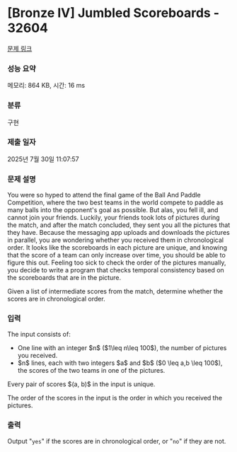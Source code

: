 # [Bronze IV] Jumbled Scoreboards - 32604 

[문제 링크](https://www.acmicpc.net/problem/32604) 

### 성능 요약

메모리: 864 KB, 시간: 16 ms

### 분류

구현

### 제출 일자

2025년 7월 30일 11:07:57

### 문제 설명

<p>You were so hyped to attend the final game of the Ball And Paddle Competition, where the two best teams in the world compete to paddle as many balls into the opponent's goal as possible. But alas, you fell ill, and cannot join your friends. Luckily, your friends took lots of pictures during the match, and after the match concluded, they sent you all the pictures that they have. Because the messaging app uploads and downloads the pictures in parallel, you are wondering whether you received them in chronological order. It looks like the scoreboards in each picture are unique, and knowing that the score of a team can only increase over time, you should be able to figure this out. Feeling too sick to check the order of the pictures manually, you decide to write a program that checks temporal consistency based on the scoreboards that are in the picture.</p>

<p>Given a list of intermediate scores from the match, determine whether the scores are in chronological order.</p>

### 입력 

 <p>The input consists of:</p>

<ul>
	<li>One line with an integer $n$ ($1\leq n\leq 100$), the number of pictures you received.</li>
	<li>$n$ lines, each with two integers $a$ and $b$ ($0 \leq a,b \leq 100$), the scores of the two teams in one of the pictures.</li>
</ul>

<p>Every pair of scores $(a, b)$ in the input is unique.</p>

<p>The order of the scores in the input is the order in which you received the pictures.</p>

### 출력 

 <p>Output "<code>yes</code>" if the scores are in chronological order, or "<code>no</code>" if they are not.</p>

